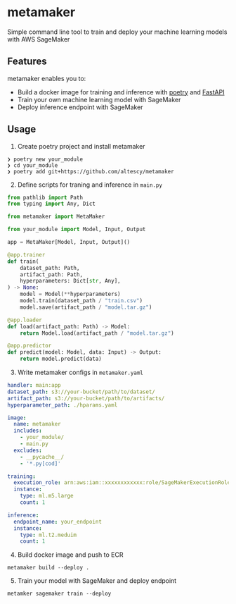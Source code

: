 # metamaker

Simple command line tool to train and deploy your machine learning models with AWS SageMaker

## Features

metamaker enables you to:

- Build a docker image for training and inference with [poetry](https://python-poetry.org/) and [FastAPI](https://fastapi.tiangolo.com/)
- Train your own machine learning model with SageMaker
- Deploy inference endpoint with SageMaker

## Usage

1. Create poetry project and install metamaker

```
❯ poetry new your_module
❯ cd your_module
❯ poetry add git+https://github.com/altescy/metamaker
```

2. Define scripts for traning and inference in `main.py`

```main.py
from pathlib import Path
from typing import Any, Dict

from metamaker import MetaMaker

from your_module import Model, Input, Output

app = MetaMaker[Model, Input, Output]()

@app.trainer
def train(
    dataset_path: Path,
    artifact_path: Path,
    hyperparameters: Dict[str, Any],
) -> None:
    model = Model(**hyperparameters)
    model.train(dataset_path / "train.csv")
    model.save(artifact_path / "model.tar.gz")

@app.loader
def load(artifact_path: Path) -> Model:
    return Model.load(artifact_path / "model.tar.gz")

@app.predictor
def predict(model: Model, data: Input) -> Output:
    return model.predict(data)
```

3. Write metamaker configs in `metamaker.yaml`

```metamaker.yaml
handler: main:app
dataset_path: s3://your-bucket/path/to/dataset/
artifact_path: s3://your-bucket/path/to/artifacts/
hyperparameter_path: ./hparams.yaml

image:
  name: metamaker
  includes:
    - your_module/
    - main.py
  excludes:
    - __pycache__/
    - '*.py[cod]'

training:
  execution_role: arn:aws:iam::xxxxxxxxxxxx:role/SageMakerExecutionRole
  instance:
    type: ml.m5.large
    count: 1

inference:
  endpoint_name: your_endpoint
  instance:
    type: ml.t2.meduim
    count: 1
```

4. Build docker image and push to ECR

```
metamaker build --deploy .
```

5. Train your model with SageMaker and deploy endpoint

```
metamker sagemaker train --deploy
```
